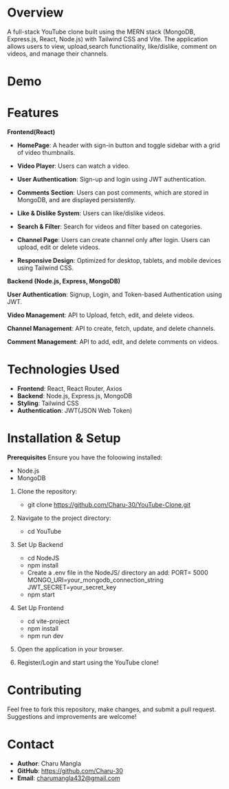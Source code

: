 # Overview
A full-stack YouTube clone built using the MERN stack (MongoDB, Express.js, React, Node.js) with Tailwind CSS and Vite. The application allows users to view, upload,search functionality, like/dislike, comment on videos, and manage their channels.

# Demo


# Features

**Frontend(React)**

* **HomePage**: A header with sign-in button and toggle sidebar with a grid of video thumbnails.

* **Video Player**: Users can watch a video.

* **User Authentication**: Sign-up and login using JWT authentication.

* **Comments Section**: Users can post comments, which are stored in MongoDB, and are displayed persistently.

* **Like & Dislike System**: Users can like/dislike videos.

* **Search & Filter**: Search for videos and filter based on categories.

* **Channel Page**: Users can create channel only after login. Users can upload, edit or delete videos.

* **Responsive Design**: Optimized for desktop, tablets, and mobile devices using Tailwind CSS.

**Backend (Node.js, Express, MongoDB)**

**User Authentication**: Signup, Login, and Token-based Authentication using JWT.

**Video Management**: API to Upload, fetch, edit, and delete videos.

**Channel Management**: API to create, fetch, update, and delete channels.

**Comment Management**: API to add, edit, and delete comments on videos.

# Technologies Used

* **Frontend**: React, React Router, Axios
* **Backend**: Node.js, Express.js, MongoDB
* **Styling**: Tailwind CSS
* **Authentication**: JWT(JSON Web Token)

# Installation & Setup

**Prerequisites**
Ensure you have the foloowing installed:
* Node.js
* MongoDB

1. Clone the repository:
    * git clone https://github.com/Charu-30/YouTube-Clone.git

2. Navigate to the project directory:
    * cd YouTube

3. Set Up Backend
    * cd NodeJS
    * npm install
    * Create a .env file in the NodeJS/ directory an add:
        PORT= 5000
        MONGO_URI=your_mongodb_connection_string
        JWT_SECRET=your_secret_key
    * npm start

4. Set Up Frontend
    * cd vite-project
    * npm install
    * npm run dev

5. Open the application in your browser.

6. Register/Login and start using the YouTube clone!

# Contributing
Feel free to fork this repository, make changes, and submit a pull request. Suggestions and improvements are welcome!

# Contact
* **Author**: Charu Mangla
* **GitHub**: https://github.com/Charu-30
* **Email**: charumangla432@gmail.com